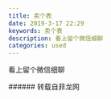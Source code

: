 ```yaml
---
title: 卖个表
date: 2019-3-17 22:29
keywords: 卖个表
description: 看上留个微信细聊
categories: used
---
```

<td class="t_f" id="postmessage_3244906">

<img alt="" border="0" class="zoom" data-cf-modified-54ea2f9139a8b2ad56a22565-="" file="http://www.flw.ph/data/appbyme/upload/image/201903/17/0YvDzzEtiTVJ.jpg" id="aimg_BBH2K" lazyloadthumb="1" onclick="" onmouseover="" src="http://www.flw.ph/data/appbyme/upload/image/201903/17/0YvDzzEtiTVJ.jpg"/><br/>
<img alt="" border="0" class="zoom" data-cf-modified-54ea2f9139a8b2ad56a22565-="" file="http://www.flw.ph/data/appbyme/upload/image/201903/17/hxlwIzhEgP1I.jpg" id="aimg_mb4Vm" lazyloadthumb="1" onclick="" onmouseover="" src="http://www.flw.ph/data/appbyme/upload/image/201903/17/hxlwIzhEgP1I.jpg"/><br/>
看上留个微信细聊<br/>
</td>
###### 转载自菲龙网